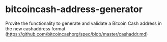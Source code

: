 # bitcoincash-address-generator
Provite the functionality to generate and validate a Bitcoin Cash address in the new cashaddress format (https://github.com/bitcoincashorg/spec/blob/master/cashaddr.md)
